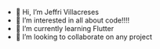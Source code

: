 - 👋 Hi, I’m Jeffri Villacreses
- 👀 I’m interested in all about code!!!!
- 🌱 I’m currently learning Flutter
- 💞️ I’m looking to collaborate on any project

<!---
jeffvillasesame/jeffvillasesame is a ✨ special ✨ repository because its `README.md` (this file) appears on your GitHub profile.
You can click the Preview link to take a look at your changes.
--->

